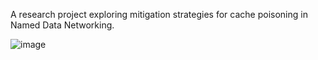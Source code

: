A research project exploring mitigation strategies for cache poisoning in Named Data Networking.

![image](https://github.com/user-attachments/assets/55c945fa-e23c-4966-a244-93e78ddd4d1a)
